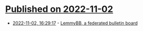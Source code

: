 # [Published on 2022-11-02](index.md)

* [2022-11-02, 16:29:17](https://news.ycombinator.com/item?id=33438493) - [LemmyBB, a federated bulletin board](https://join-lemmy.org/news/2022-11-02-_First_release_of_LemmyBB)
